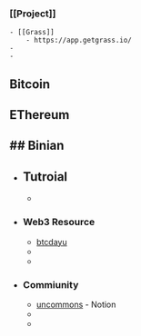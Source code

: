 ### [[Project]]
	- [[Grass]]
		- https://app.getgrass.io/
	-
	-
## Bitcoin

## EThereum



## ## Binian

- ## Tutroial

  - 



- ### Web3 Resource
	- [btcdayu](https://btcdayu.gitbook.io/dayu)
	-
	-
- ### Commiunity
	- [uncommons](https://uncommons.notion.site/Uncommons-04ea0224d3cd4fe9b5181b6dd22d02b4) - Notion
	-
	-